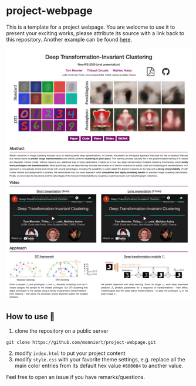 # project-webpage

This is a template for a project webpage. You are welcome to use it to present your exciting 
works, please attribute its source with a link back to this repository. Another example can 
be found [here](http://imagine.enpc.fr/~monniert/DTI-Sprites/).

![resrc/preview.png](resrc/preview.png)

## How to use :rocket:

1. clone the repository on a public server

```
git clone https://github.com/monniert/project-webpage.git
```

2. modify `index.html` to put your project content
3. modify `style.css` with your favorite theme settings, e.g. replace all the main color
entries from its default hex value `#800084` to another value.

Feel free to open an issue if you have remarks/questions.
